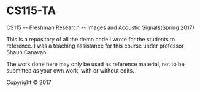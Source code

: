 # CS115-TA

CS115 -- Freshman Research -- Images and Acoustic Signals(Spring 2017)

This is a repository of all the demo code I wrote for the students to reference. I was a teaching assistance for this course under professor Shaun Canavan.

The work done here may only be used as reference material, not to be submitted as your own work, with or without edits.

Copyright © 2017